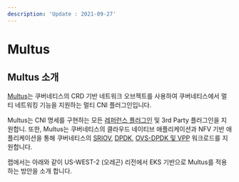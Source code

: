 ```yaml
---
description: 'Update : 2021-09-27'
---
```


# Multus

## Multus 소개 

[Multus](https://github.com/Intel-Corp/multus-cni)는 쿠버네티스의 CRD 기반 네트워크 오브젝트를 사용하여 쿠버네티스에서 멀티 네트워킹 기능을 지원하는 멀티 CNI 플러그인입니다.

Multus는 CNI 명세를 구현하는 모든 [레퍼런스 플러그인](https://github.com/containernetworking/plugins) 및 3rd Party 플러그인을 지원합니. 또한, Multus는 쿠버네티스의 클라우드 네이티브 애플리케이션과 NFV 기반 애플리케이션을 통해 쿠버네티스의 [SRIOV](https://github.com/hustcat/sriov-cni), [DPDK](https://github.com/Intel-Corp/sriov-cni), [OVS-DPDK 및 VPP](https://github.com/intel/vhost-user-net-plugin) 워크로드를 지원합니다.

랩에서는 아래와 같이 US-WEST-2 \(오레곤\) 리전에서 EKS 기반으로  Multus를 적용하는 방안을 소개 합니다. 



  


